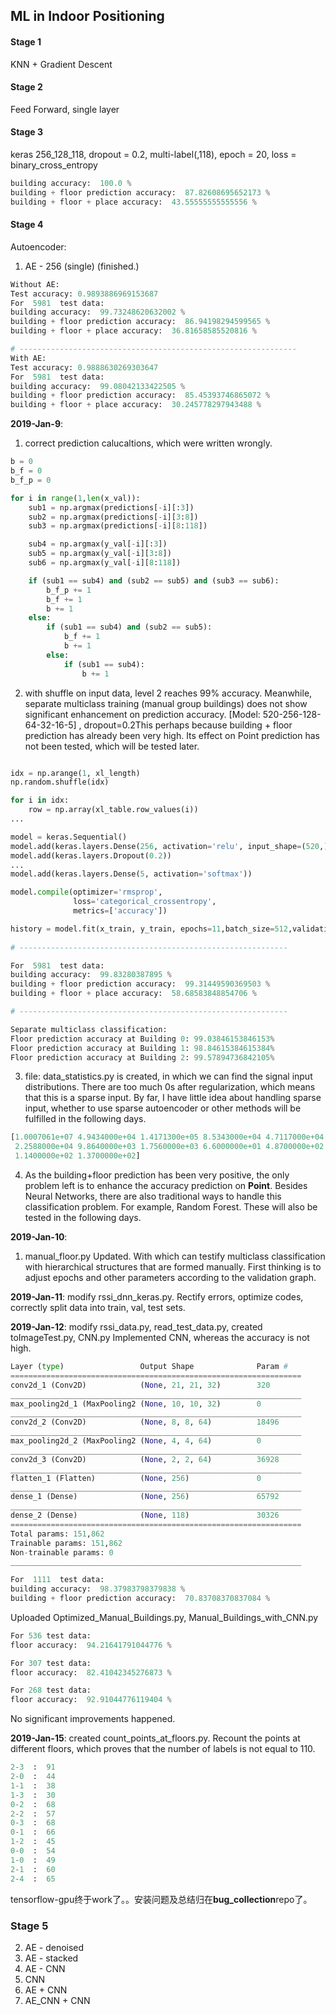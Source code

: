 ## ML in Indoor Positioning

#### Stage 1
KNN + Gradient Descent

#### Stage 2
Feed Forward, single layer

#### Stage 3
keras 256_128_118, dropout = 0.2, multi-label(,118), epoch = 20, loss = binary_cross_entropy
```python
building accuracy:  100.0 %
building + floor prediction accuracy:  87.82608695652173 %
building + floor + place accuracy:  43.55555555555556 %
```

#### Stage 4
Autoencoder:
1. AE - 256 (single) (finished.)
```python
Without AE:
Test accuracy: 0.9893886969153687
For  5981  test data:
building accuracy:  99.73248620632002 %
building + floor prediction accuracy:  86.94198294599565 %
building + floor + place accuracy:  36.81658585520816 %

# --------------------------------------------------------------
With AE:
Test accuracy: 0.9888630269303647
For  5981  test data:
building accuracy:  99.08042133422505 %
building + floor prediction accuracy:  85.45393746865072 %
building + floor + place accuracy:  30.245778297943488 %
```
**2019-Jan-9**: 
1. correct prediction calucaltions, which were written wrongly.
```python
b = 0
b_f = 0
b_f_p = 0

for i in range(1,len(x_val)):
    sub1 = np.argmax(predictions[-i][:3])
    sub2 = np.argmax(predictions[-i][3:8])
    sub3 = np.argmax(predictions[-i][8:118])

    sub4 = np.argmax(y_val[-i][:3])
    sub5 = np.argmax(y_val[-i][3:8])
    sub6 = np.argmax(y_val[-i][8:118])

    if (sub1 == sub4) and (sub2 == sub5) and (sub3 == sub6):
        b_f_p += 1
        b_f += 1
        b += 1
    else:
        if (sub1 == sub4) and (sub2 == sub5):
            b_f += 1
            b += 1
        else:
            if (sub1 == sub4):
                b += 1
```
2. with shuffle on input data, level 2 reaches 99% accuracy. Meanwhile, separate multiclass training (manual group buildings) does not show significant enhancement on prediction accuracy. [Model: 520-256-128-64-32-16-5] , dropout=0.2This perhaps because building + floor prediction has already been very high. Its effect on Point prediction has not been tested, which will be tested later. 
```python

idx = np.arange(1, xl_length)
np.random.shuffle(idx)

for i in idx:
    row = np.array(xl_table.row_values(i))
...

model = keras.Sequential()
model.add(keras.layers.Dense(256, activation='relu', input_shape=(520,)))
model.add(keras.layers.Dropout(0.2))
...
model.add(keras.layers.Dense(5, activation='softmax'))

model.compile(optimizer='rmsprop',
              loss='categorical_crossentropy',
              metrics=['accuracy'])

history = model.fit(x_train, y_train, epochs=11,batch_size=512,validation_data=(x_val,y_val))
        
# ------------------------------------------------------------

For  5981  test data:
building accuracy:  99.83280387895 %
building + floor prediction accuracy:  99.31449590369503 %
building + floor + place accuracy:  58.68583848854706 %

# ------------------------------------------------------------

Separate multiclass classification: 
Floor prediction accuracy at Building 0: 99.03846153846153%
Floor prediction accuracy at Building 1: 98.84615384615384%
Floor prediction accuracy at Building 2: 99.57894736842105%
```
3. file: data_statistics.py is created, in which we can find the signal input distributions. There are too much 0s after regularization, which means that this is a sparse input. By far, I have little idea about handling sparse input, whether to use sparse autoencoder or other methods will be fulfilled in the following days.

```python
[1.0007061e+07 4.9434000e+04 1.4171300e+05 8.5343000e+04 4.7117000e+04
 2.2588000e+04 9.8640000e+03 1.7560000e+03 6.6000000e+01 4.8700000e+02
 1.1400000e+02 1.3700000e+02]
 ```

4. As the building+floor prediction has been very positive, the only problem left is to enhance the accuracy prediction on **Point**. Besides Neural Networks, there are also traditional ways to handle this classification problem. For example, Random Forest. These will also be tested in the following days. 

**2019-Jan-10**: 
1. manual_floor.py Updated. With which can testify multiclass classification with hierarchical structures that are formed manually. First thinking is to adjust epochs and other parameters according to the validation graph. 

**2019-Jan-11**:
modify rssi_dnn_keras.py. Rectify errors, optimize codes, correctly split data into train, val, test sets.

**2019-Jan-12**:
modify rssi_data.py, read_test_data.py, created toImageTest.py, CNN.py
Implemented CNN, whereas the accuracy is not high.
```python
Layer (type)                 Output Shape              Param #
=================================================================
conv2d_1 (Conv2D)            (None, 21, 21, 32)        320
_________________________________________________________________
max_pooling2d_1 (MaxPooling2 (None, 10, 10, 32)        0
_________________________________________________________________
conv2d_2 (Conv2D)            (None, 8, 8, 64)          18496
_________________________________________________________________
max_pooling2d_2 (MaxPooling2 (None, 4, 4, 64)          0
_________________________________________________________________
conv2d_3 (Conv2D)            (None, 2, 2, 64)          36928
_________________________________________________________________
flatten_1 (Flatten)          (None, 256)               0
_________________________________________________________________
dense_1 (Dense)              (None, 256)               65792
_________________________________________________________________
dense_2 (Dense)              (None, 118)               30326
=================================================================
Total params: 151,862
Trainable params: 151,862
Non-trainable params: 0
_________________________________________________________________

For  1111  test data:
building accuracy:  98.37983798379838 %
building + floor prediction accuracy:  70.83708370837084 %
```
Uploaded Optimized_Manual_Buildings.py, Manual_Buildings_with_CNN.py
```python
For 536 test data:
floor accuracy:  94.21641791044776 %

For 307 test data:
floor accuracy:  82.41042345276873 %

For 268 test data:
floor accuracy:  92.91044776119404 %
```
No significant improvements happened. 

**2019-Jan-15**:
created count_points_at_floors.py. Recount the points at different floors, which proves that the number of labels is not equal to 110.
```python
2-3  :  91
2-0  :  44
1-1  :  38
1-3  :  30
0-2  :  68
2-2  :  57
0-3  :  68
0-1  :  66
1-2  :  45
0-0  :  54
1-0  :  49
2-1  :  60
2-4  :  65
```
tensorflow-gpu终于work了。。安装问题及总结归在**bug_collection**repo了。

### Stage 5 
2. AE - denoised
3. AE - stacked
4. AE - CNN
5. CNN
6. AE + CNN
7. AE_CNN + CNN
